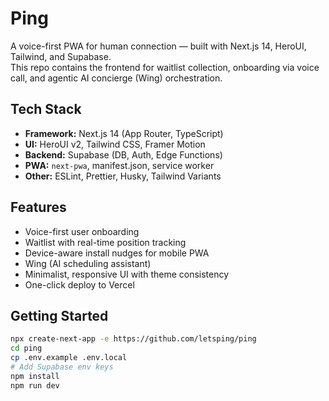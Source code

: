 # Ping

A voice-first PWA for human connection — built with Next.js 14, HeroUI, Tailwind, and Supabase.  
This repo contains the frontend for waitlist collection, onboarding via voice call, and agentic AI concierge (Wing) orchestration.

## Tech Stack

- **Framework:** Next.js 14 (App Router, TypeScript)
- **UI:** HeroUI v2, Tailwind CSS, Framer Motion
- **Backend:** Supabase (DB, Auth, Edge Functions)
- **PWA:** `next-pwa`, manifest.json, service worker
- **Other:** ESLint, Prettier, Husky, Tailwind Variants

## Features

- Voice-first user onboarding
- Waitlist with real-time position tracking
- Device-aware install nudges for mobile PWA
- Wing (AI scheduling assistant)
- Minimalist, responsive UI with theme consistency
- One-click deploy to Vercel

## Getting Started

```bash
npx create-next-app -e https://github.com/letsping/ping
cd ping
cp .env.example .env.local
# Add Supabase env keys
npm install
npm run dev
